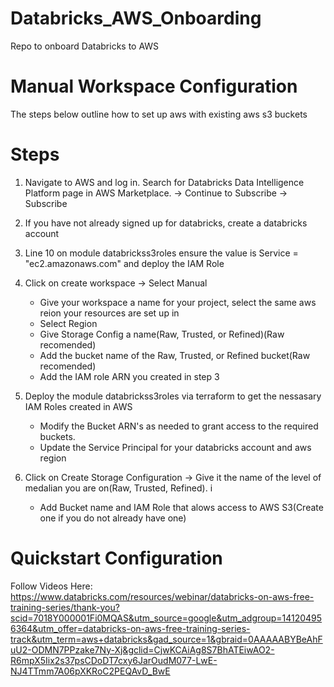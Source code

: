 # Databricks_AWS_Onboarding
Repo to onboard Databricks to AWS

# Manual Workspace Configuration
The steps below outline how to set up aws with existing aws s3 buckets

# Steps

1. Navigate to AWS and log in. Search for Databricks Data Intelligence Platform page in AWS Marketplace. -> Continue to Subscribe -> Subscribe

2. If you have not already signed up for databricks, create a databricks account

3. Line 10 on module databrickss3roles ensure the value is Service = "ec2.amazonaws.com" and deploy the IAM Role

4. Click on create workspace -> Select Manual
   - Give your workspace a name for your project, select the same aws reion your resources are set up in
   - Select Region
   - Give Storage Config a name(Raw, Trusted, or Refined)(Raw recomended)
   - Add the bucket name of the Raw, Trusted, or Refined bucket(Raw recomended)
   - Add the IAM role ARN you created in step 3
   

3. Deploy the module databrickss3roles via terraform to get the nessasary IAM Roles created in AWS 
   - Modify the Bucket ARN's as needed to grant access to the required buckets.
   - Update the Service Principal for your databricks account and aws region


5. Click on Create Storage Configuration -> Give it the name of the level of medalian you are on(Raw, Trusted, Refined). i
   - Add Bucket name and IAM Role that alows access to AWS S3(Create one if you do not already have one)





# Quickstart Configuration
Follow Videos Here: https://www.databricks.com/resources/webinar/databricks-on-aws-free-training-series/thank-you?scid=7018Y000001Fi0MQAS&utm_source=google&utm_adgroup=141204956364&utm_offer=databricks-on-aws-free-training-series-track&utm_term=aws+databricks&gad_source=1&gbraid=0AAAAABYBeAhFuU2-ODMN7PPzake7Ny-Xj&gclid=CjwKCAiAg8S7BhATEiwAO2-R6mpX5Iix2s37psCDoDT7cxy6JarOudM077-LwE-NJ4TTmm7A06pXKRoC2PEQAvD_BwE

